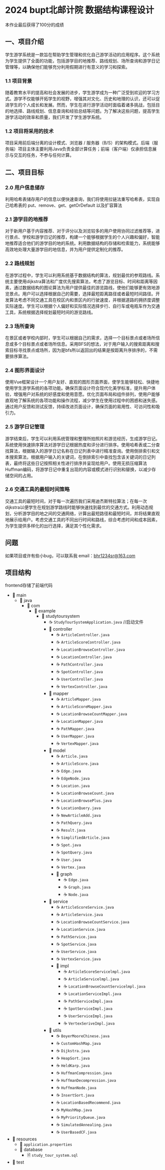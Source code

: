 # 2024 bupt北邮计院 数据结构课程设计
本作业最后获得了100分的成绩
## 一、项目介绍
学生游学系统是一款旨在帮助学生管理和优化自己游学活动的应用程序。这个系统为学生提供了全面的功能，包括游学目的地推荐、路线规划、场所查询和游学日记管理等，以确保他们能够充分利用假期进行有意义的学习和探索。
### 1.1 项目背景
随着教育水平的提高和社会发展的进步，学生游学成为一种广泛受到欢迎的学习方式。游学不仅能够开拓学生的视野，增强其对文化、历史和地理的认识，还可以促进学生的个人成长和发展。然而，学生在进行游学活动时面临着诸多挑战，包括目的地选择、路线规划、信息查询和经验总结等问题。为了解决这些问题，提高学生游学活动的效率和质量，我们开发了学生游学系统。
### 1.2 项目将采用的技术
项目采用前后端分离的设计模式、浏览器 / 服务器（B/S）的架构模式。后端（服务端）项目主体主要利用Java负责全部计算任务；前端（客户端）仅承担信息展示与交互的任务，不参与任何计算。
## 二、项目目标
### 2.0 用户信息储存
利用哈希表储存用户的信息以便快速查询，我们将使用拉链法重写哈希表，实现自己哈希表的 put、remove、get、getOrDefault 以及扩容算法
### 2.1 游学目的地推荐
对于新用户基于内容推荐、对于评分以及浏览较多的用户使用协同过滤推荐等，进行景点、学校和游学日记的推荐，构建一个能够根据学生的个人兴趣和偏好，智能地推荐适合他们的游学目的地的系统。利用数据结构的存储和检索能力，系统能够高效地处理大量游学目的地信息，并为用户提供定制化的推荐。
### 2.2 路线规划
在游学过程中，学生可以利用系统基于数据结构的算法，规划最优的参观路线。系统主要使用dijkstra算法和广度优先搜索算法，考虑了游览目标、时间和距离等因素，通过数据结构的图论算法为用户提供最佳的游览路线，使他们能够更有效地游览景点。用户可以选择根据自己的需要，选择最短距离路径或者最短时间路径。开发算法考虑不同交通工具在校区内和景区内的行驶速度，并根据道路的拥挤度调整实际速度。学生可以根据个人偏好和实际情况选择步行、自行车或电瓶车作为交通工具，系统根据选择规划最短时间的游览路线。
### 2.3 场所查询
在景区或者学校内部时，学生可以根据自己的需求，选择一个目标景点或者场所信息或多个目标景点或者场所信息。采用BFS的想法，对于用户输入的搜索距离和搜索目标寻找景点或场所，因为是bfs所以返回出的结果是按距离升序排序的，不需要排序算法。
### 2.4 图形界面设计
使用Vue框架设计一个用户友好、直观的图形页面界面，使学生能够轻松、快捷地使用学生游学系统的各项功能。确保页面设计符合现代化美学标准，提升用户体验，增强用户对系统的好感度和使用意愿。优化页面布局和组件排列，使用户能够直观地了解系统的各项功能和操作流程，减少学生在使用过程中的困惑和迷失感。通过用户反馈和测试反馈，持续改进页面设计，确保页面的易用性、可访问性和吸引力。
### 2.5 游学日记管理
游学结束后，学生可以利用系统管理和整理所拍照片和游览经历，生成游学日记。系统使用快速排序算法对游学日记根据热度和评分进行排序。使用哈希表或二分查找算法，根据输入的游学日记名称在日记列表中进行精准查询。使用倒排索引和文本搜索算法，根据用户输入的关键词，在倒排索引中查找包含该关键词的日记列表，最终将这些日记按照相关性进行排序并呈现给用户。使用无损压缩算法Huffman编码，将游学日记中重复出现的内容或模式进行识别和替换，以减少存储空间的占用。
### 2.6 交通工具的最短时间策略
交通工具的最短时间，对于每一次遍历我们采用迪杰斯特拉算法；在每一次dijkstra以便学生在规划游学路线时能够快速找到最优的交通方式。利用动态规划，分析游学目的地之间的交通网络，计算出最短路径和最短时间，并将结果直观地展示给用户。考虑交通工具的不同出行时间和路线，综合考虑时间和成本因素，为学生提供多样化的出行选择，满足其个性化需求。

## 问题
如果项目或许有些小bug，可以联系我
email：bhr1234sr@163.com
## 项目结构
frontend存储了前端代码
- 📁 main
  - 📁 java
    - 📁 com
      - 📁 example
        - 📁 studytoursystem
          - ☕ `StudyTourSystemApplication.java` //启动文件
          - 📁 controller
            - ☕ `ArticleController.java`
            - ☕ `ArticleScoreController.java`
            - ☕ `LocationBrowseController.java`
            - ☕ `LocationController.java`
            - ☕ `PathController.java`
            - ☕ `SpotController.java`
            - ☕ `UserController.java`
            - ☕ `VertexController.java`
          - 📁 mapper
            - ☕ `ArticleMapper.java`
            - ☕ `ArticleScoreMapper.java`
            - ☕ `LocationBrowseCountMapper.java`
            - ☕ `LocationMapper.java`
            - ☕ `PathMapper.java`
            - ☕ `UserMapper.java`
            - ☕ `VertexMapper.java`
          - 📁 model
            - ☕ `Article.java`
            - ☕ `ArticleScore.java`
            - ☕ `Edge.java`
            - ☕ `EdgeNode.java`
            - ☕ `Location.java`
            - ☕ `LocationBrowseCount.java`
            - ☕ `LocationBrowsePlus.java`
            - ☕ `LocationQuery.java`
            - ☕ `NewArticleAdd.java`
            - ☕ `PathQuery.java`
            - ☕ `Result.java`
            - ☕ `SimplifiedArticle.java`
            - ☕ `Spot.java`
            - ☕ `SpotQuery.java`
            - ☕ `User.java`
            - ☕ `Vertex.java`
            - 📁 graph
              - ☕ `Edge.java`
              - ☕ `Graph.java`
              - ☕ `Node.java`
          - 📁 service
            - ☕ `ArticleScoreService.java`
            - ☕ `ArticleService.java`
            - ☕ `LocationBrowseCountService.java`
            - ☕ `LocationService.java`
            - ☕ `PathService.java`
            - ☕ `SpotService.java`
            - ☕ `UserService.java`
            - ☕ `VertexService.java`
            - 📁 impl
              - ☕ `ArticleScoreServicelmpl.java`
              - ☕ `ArticleServicelmpl.java`
              - ☕ `LocationBrowseCountServicelmpl.java`
              - ☕ `LocationServiceImpl.java`
              - ☕ `PathServiceImpl.java`
              - ☕ `SpotServiceImpl.java`
              - ☕ `UserServiceImpl.java`
              - ☕ `VertexSeriveImpl.java`
          - 📁 utils
            - ☕ `BoyerMooreChinese.java`
            - ☕ `CustomHashMap.java`
            - ☕ `Dijkstra.java`
            - ☕ `HeapSort.java`
            - ☕ `HeldKarp.java`
            - ☕ `HuffmanCompression.java`
            - ☕ `HuffmanDecompression.java`
            - ☕ `HuffmanNode.java`
            - ☕ `InsertSort.java`
            - ☕ `LocationBasedRecommend.java`
            - ☕ `MyHashMap.java`
            - ☕ `MyPriorityQueue.java`
            - ☕ `SimulatedAnnealing.java`
            - ☕ `UserBasedCF.java`
- 📁 resources
  - 📄 `application.properties`
  - 📁 database
    - 🗎 `study_tour_system.sql`
- 📁 test

